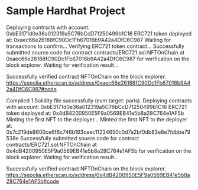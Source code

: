 # Sample Hardhat Project

Deploying contracts with account: 0xbE3171d0e36a012319a5C76bCcD71250499b1C16
ERC721 token deployed at: 0xaec66e26188fC90Dc1Fb67016b9A42a4DfC6C987
Waiting for transactions to confirm...
Verifying ERC721 token contract...
Successfully submitted source code for contract
contracts/ERC721.sol:NFTOnChain at 0xaec66e26188fC90Dc1Fb67016b9A42a4DfC6C987
for verification on the block explorer. Waiting for verification result...

Successfully verified contract NFTOnChain on the block explorer.
https://sepolia.etherscan.io/address/0xaec66e26188fC90Dc1Fb67016b9A42a4DfC6C987#code


Compiled 1 Solidity file successfully (evm target: paris).
Deploying contracts with account: 0xbE3171d0e36a012319a5C76bCcD71250499b1C16
ERC721 token deployed at: 0x4dB4200950E5F9a0569EB41e5b8a28C764e1AF5b
Minting the first NFT to the deployer...
Minted the first NFT to the deployer at: 0x7c219de8600ce6f6c746b163ceec11234650c0d7a2bf0db83e8e7fdbbe79538e
Successfully submitted source code for contract
contracts/ERC721.sol:NFTOnChain at 0x4dB4200950E5F9a0569EB41e5b8a28C764e1AF5b
for verification on the block explorer. Waiting for verification result...

Successfully verified contract NFTOnChain on the block explorer.
https://sepolia.etherscan.io/address/0x4dB4200950E5F9a0569EB41e5b8a28C764e1AF5b#code